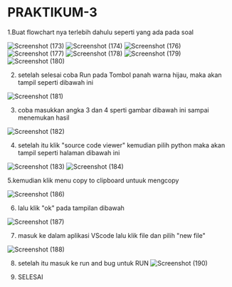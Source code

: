 # PRAKTIKUM-3
1.Buat flowchart nya terlebih dahulu seperti yang ada pada soal

![Screenshot (173)](https://user-images.githubusercontent.com/93031458/139242067-6b8d500c-0b95-4a51-9a9e-dc01228b876c.png)
![Screenshot (174)](https://user-images.githubusercontent.com/93031458/139242123-4d7e7c0d-6637-4f94-8996-c24991ff8b02.png)
![Screenshot (176)](https://user-images.githubusercontent.com/93031458/139242266-a6739ee6-c3da-4018-8823-c34a4e46d6c6.png)
![Screenshot (177)](https://user-images.githubusercontent.com/93031458/139242306-26d02c63-5be6-4512-8c7b-a94617bb98ec.png)
![Screenshot (178)](https://user-images.githubusercontent.com/93031458/139242400-d4711fdc-cd1a-44ee-90e1-370ce51ec293.png)
![Screenshot (179)](https://user-images.githubusercontent.com/93031458/139242425-0c4a572a-2799-4e84-8355-0fa84fbd6c9c.png)
![Screenshot (180)](https://user-images.githubusercontent.com/93031458/139242480-ae26e8b6-eb33-4369-9322-571256303c5c.png)

2. setelah selesai coba Run pada Tombol panah warna hijau, maka akan tampil seperti dibawah ini

![Screenshot (181)](https://user-images.githubusercontent.com/93031458/139242579-336e108c-b4de-49a7-9aa5-0fc689c41a77.png)

3. coba masukkan angka 3 dan 4 sperti gambar dibawah ini sampai menemukan hasil

![Screenshot (182)](https://user-images.githubusercontent.com/93031458/139242631-0fc30aa0-6377-43f3-93d6-4a36c8ec9f61.png)

4. setelah itu klik "source code viewer" kemudian pilih python maka akan tampil seperti halaman dibawah ini 

![Screenshot (183)](https://user-images.githubusercontent.com/93031458/139242713-fae620b8-6655-4bea-9d7f-37ac3c13f943.png)
![Screenshot (184)](https://user-images.githubusercontent.com/93031458/139242754-be2b6c87-b23a-44c2-ab12-b8348081e07f.png)

5.kemudian klik menu copy to clipboard untuuk mengcopy 

![Screenshot (186)](https://user-images.githubusercontent.com/93031458/139242875-20aeae53-258a-4d37-86d8-ccb57740a79d.png)

6. lalu klik "ok" pada tampilan dibawah

![Screenshot (187)](https://user-images.githubusercontent.com/93031458/139242919-39c1d610-9187-4e4c-ae14-5744cc58a011.png)

7. masuk ke dalam aplikasi VScode lalu klik file dan pilih "new file"

![Screenshot (188)](https://user-images.githubusercontent.com/93031458/139242966-75218079-ba52-4c72-9986-a27f99c065a2.png)

8. setelah itu masuk ke run and bug untuk RUN
![Screenshot (190)](https://user-images.githubusercontent.com/93031458/139243007-80912fdb-4e75-40ba-86b3-e65c0e9f966f.png)

9. SELESAI
